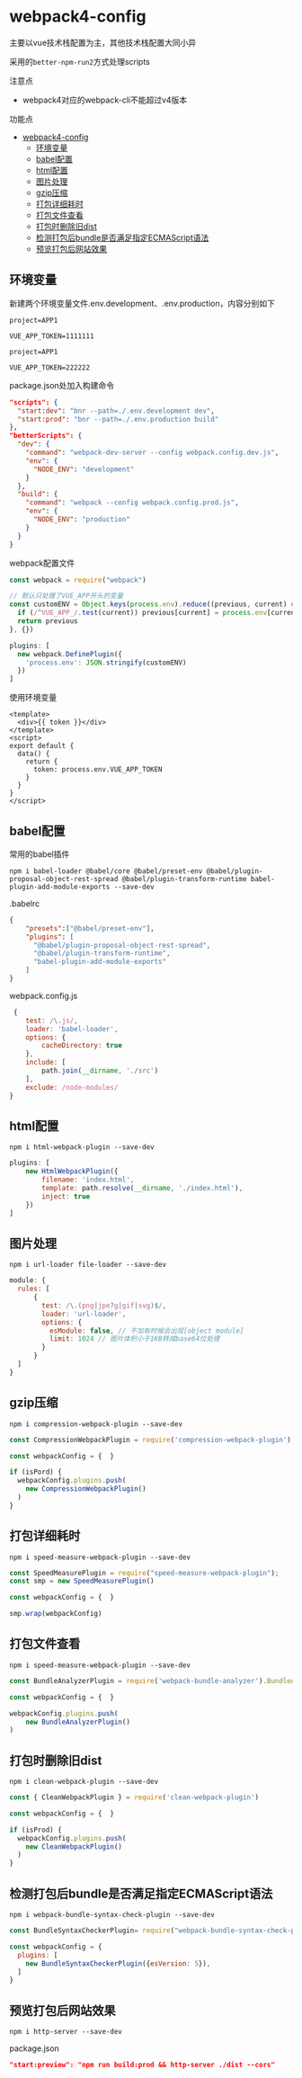 # webpack4-config

主要以vue技术栈配置为主，其他技术栈配置大同小异

采用的`better-npm-run2`方式处理scripts

注意点

- webpack4对应的webpack-cli不能超过v4版本

功能点

- [webpack4-config](#webpack4-config)
  - [环境变量](#环境变量)
  - [babel配置](#babel配置)
  - [html配置](#html配置)
  - [图片处理](#图片处理)
  - [gzip压缩](#gzip压缩)
  - [打包详细耗时](#打包详细耗时)
  - [打包文件查看](#打包文件查看)
  - [打包时删除旧dist](#打包时删除旧dist)
  - [检测打包后bundle是否满足指定ECMAScript语法](#检测打包后bundle是否满足指定ecmascript语法)
  - [预览打包后网站效果](#预览打包后网站效果)

## 环境变量

新建两个环境变量文件.env.development、.env.production，内容分别如下

```.env.development
project=APP1

VUE_APP_TOKEN=1111111
```

```.env.production
project=APP1

VUE_APP_TOKEN=222222
```

package.json处加入构建命令

```json
"scripts": {
  "start:dev": "bnr --path=./.env.development dev",
  "start:prod": "bnr --path=./.env.production build"
},
"betterScripts": {
  "dev": {
    "command": "webpack-dev-server --config webpack.config.dev.js",
    "env": {
      "NODE_ENV": "development"
    }
  },
  "build": {
    "command": "webpack --config webpack.config.prod.js",
    "env": {
      "NODE_ENV": "production"
    }
  }
}
```

webpack配置文件

```javascript
const webpack = require("webpack")

// 默认只处理了VUE_APP开头的变量
const customENV = Object.keys(process.env).reduce((previous, current) => {
  if (/^VUE_APP_/.test(current)) previous[current] = process.env[current]
  return previous
}, {})

plugins: [
  new webpack.DefinePlugin({
    'process.env': JSON.stringify(customENV)
  })
]

```

使用环境变量

```vue
<template>
  <div>{{ token }}</div>
</template>
<script>
export default {
  data() {
    return {
      token: process.env.VUE_APP_TOKEN
    }
  }
}
</script>
```

## babel配置

常用的babel插件

```shell
npm i babel-loader @babel/core @babel/preset-env @babel/plugin-proposal-object-rest-spread @babel/plugin-transform-runtime babel-plugin-add-module-exports --save-dev
```

.babelrc

```json
{
    "presets":["@babel/preset-env"],
    "plugins": [
      "@babel/plugin-proposal-object-rest-spread",
      "@babel/plugin-transform-runtime",
      "babel-plugin-add-module-exports"
    ]
}
```

webpack.config.js

```javascript
 {
    test: /\.js/,
    loader: 'babel-loader',
    options: {
        cacheDirectory: true
    },
    include: [
        path.join(__dirname, './src')
    ],
    exclude: /node-modules/
}
```

## html配置

```shell
npm i html-webpack-plugin --save-dev
```

```javascript
plugins: [
    new HtmlWebpackPlugin({
        filename: 'index.html',
        template: path.resolve(__dirname, './index.html'),
        inject: true
    })
]
```

## 图片处理

```shell
npm i url-loader file-loader --save-dev
```

```javascript
module: {
  rules: [
      {
        test: /\.(png|jpe?g|gif|svg)$/,
        loader: 'url-loader',
        options: {
          esModule: false, // 不加有时候会出现[object module]
          limit: 1024 // 图片体积小于1KB转成base64位处理
        }
      }
  ]
}
```

## gzip压缩

```shell
npm i compression-webpack-plugin --save-dev
```

```javascript
const CompressionWebpackPlugin = require('compression-webpack-plugin');

const webpackConfig = {  }

if (isPord) {
  webpackConfig.plugins.push(
    new CompressionWebpackPlugin()
  )
}
```

## 打包详细耗时

```shell
npm i speed-measure-webpack-plugin --save-dev
```

```javascript
const SpeedMeasurePlugin = require("speed-measure-webpack-plugin");
const smp = new SpeedMeasurePlugin()

const webpackConfig = {  }

smp.wrap(webpackConfig)
```

## 打包文件查看

```shell
npm i speed-measure-webpack-plugin --save-dev
```

```javascript
const BundleAnalyzerPlugin = require('webpack-bundle-analyzer').BundleAnalyzerPlugin;

const webpackConfig = {  }

webpackConfig.plugins.push(
    new BundleAnalyzerPlugin()
)
```

## 打包时删除旧dist

```shell
npm i clean-webpack-plugin --save-dev
```

```javascript
const { CleanWebpackPlugin } = require('clean-webpack-plugin')

const webpackConfig = {  }

if (isProd) {
  webpackConfig.plugins.push(
    new CleanWebpackPlugin()
  )
}

```

## 检测打包后bundle是否满足指定ECMAScript语法

```shell
npm i webpack-bundle-syntax-check-plugin --save-dev
```

```javascript
const BundleSyntaxCheckerPlugin= require("webpack-bundle-syntax-check-plugin");

const webpackConfig = {
  plugins: [
    new BundleSyntaxCheckerPlugin({esVersion: 5}),
  ]
}
```

## 预览打包后网站效果

```shell
npm i http-server --save-dev
```

package.json

```json
"start:preview": "npm run build:prod && http-server ./dist --cors"
```
